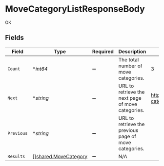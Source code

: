 # MoveCategoryListResponseBody

OK


## Fields

| Field                                                               | Type                                                                | Required                                                            | Description                                                         | Example                                                             |
| ------------------------------------------------------------------- | ------------------------------------------------------------------- | ------------------------------------------------------------------- | ------------------------------------------------------------------- | ------------------------------------------------------------------- |
| `Count`                                                             | **int64*                                                            | :heavy_minus_sign:                                                  | The total number of move categories.                                | 3                                                                   |
| `Next`                                                              | **string*                                                           | :heavy_minus_sign:                                                  | URL to retrieve the next page of move categories.                   | https://pokeapi.co/api/v2/move-category/?offset=20&limit=20         |
| `Previous`                                                          | **string*                                                           | :heavy_minus_sign:                                                  | URL to retrieve the previous page of move categories.               |                                                                     |
| `Results`                                                           | [][shared.MoveCategory](../../../pkg/models/shared/movecategory.md) | :heavy_minus_sign:                                                  | N/A                                                                 |                                                                     |